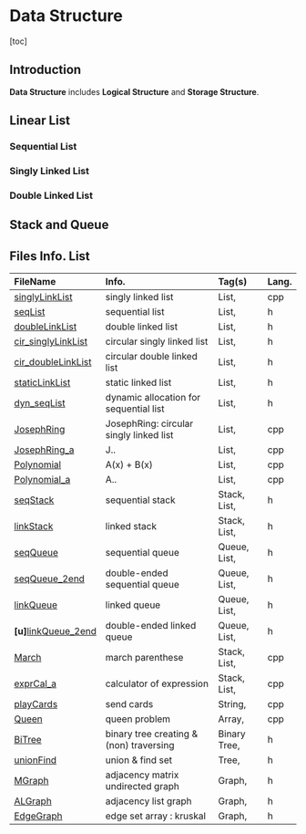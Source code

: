 # Data Structure

[toc]

## Introduction

**Data Structure**    includes **Logical Structure** and **Storage Structure**.

## Linear List

### Sequential List

### Singly Linked List

### Double Linked List

## Stack and Queue

## Files Info. List

| FileName | Info. | Tag(s) | Lang. |
| :--- | :--- | :--- | :--- |
| [singlyLinkList] | singly linked list | List, | cpp |
| [seqList] | sequential list | List, | h |
| [doubleLinkList] | double linked list | List, | h |
| [cir_singlyLinkList] | circular singly linked list | List, | h |
| [cir_doubleLinkList] | circular double linked list | List, | h |
| [staticLinkList] | static linked list | List, | h |
| [dyn_seqList] | dynamic allocation for sequential list | List, | h |
| [JosephRing] | JosephRing: circular singly linked list | List, | cpp |
| [JosephRing_a] | J.. | List, | cpp |
| [Polynomial] | A(x) + B(x) | List, | cpp |
| [Polynomial_a] | A.. | List, | cpp |
| [seqStack] | sequential stack | Stack, List, | h|
| [linkStack] | linked stack | Stack, List, | h |
| [seqQueue] | sequential queue | Queue, List, | h |
| [seqQueue_2end] | double-ended sequential queue | Queue, List, | h |
| [linkQueue] | linked queue | Queue, List, | h |
| **[u]**[linkQueue_2end] | double-ended linked queue | Queue, List, | h |
| [March] | march parenthese | Stack, List, | cpp |
| [exprCal_a] | calculator of expression | Stack, List, | cpp |
| [playCards] | send cards | String, | cpp |
| [Queen] | queen problem | Array, | cpp |
| [BiTree] | binary tree creating & (non) traversing | Binary Tree, | h |
| [unionFind] | union & find set | Tree, | h |
| [MGraph] | adjacency matrix undirected graph | Graph, | h |
| [ALGraph] | adjacency list graph | Graph, | h |
| [EdgeGraph] | edge set array : kruskal | Graph, | h |


[EdgeGraph]: ./EdgeGraph.h
[ALGraph]: ./ALGraph.h
[MGraph]: ./MGraph.h
[unionFind]: ./unionFind.h
[BiTree]: ./BiTree.h
[Queen]: ./Queen.cpp
[playCards]: ./playCards.cpp
[exprCal_a]: ./exprCal_a.cpp
[March]: ./March.cpp
[linkQueue_2end]: ./linkQueue_2end.h
[linkQueue]: ./linkQueue.h
[seqQueue_2end]: ./seqQueue_2end.h
[seqQueue]: ./seqQueue.h
[linkStack]: ./linkStack.h
[seqStack]: ./seqStack.h
[Polynomial_a]: ./Polynomial_a.cpp
[Polynomial]: ./Polynomial.cpp
[JosephRing_a]: ./JosephRing_a.cpp
[JosephRing]: ./JosephRing.cpp
[dyn_seqList]: ./dyn_seqList.h
[staticLinkList]: ./staticLinkList.h
[cir_doubleLinkList]: ./cir_doubleLinkList.h
[cir_singlyLinkList]: ./cir_singlyLinkList.h
[doubleLinkList]: ./doubleLinkList.h
[seqList]: ./seqList.h
[singlyLinkList]: ./singlyLinkList.cpp


